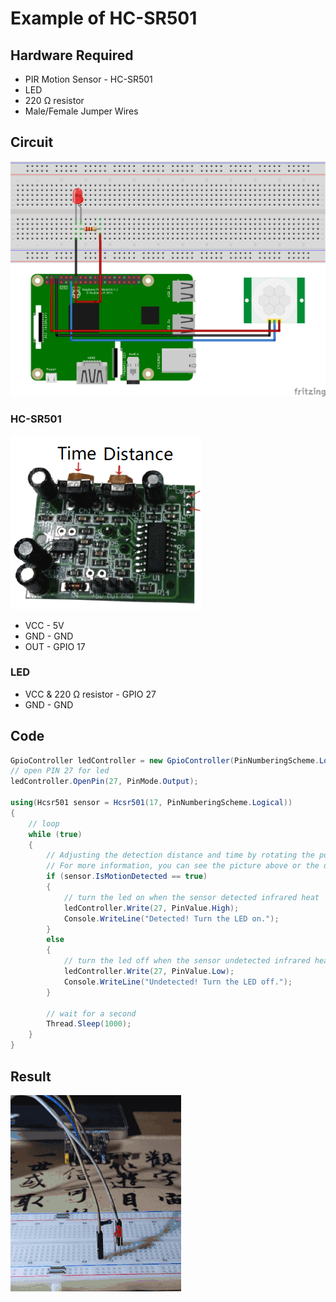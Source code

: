 # Example of HC-SR501

## Hardware Required
* PIR Motion Sensor - HC-SR501
* LED
* 220 Ω resistor
* Male/Female Jumper Wires

## Circuit
![](circuit_bb.png)

### HC-SR501

![](Hcsr501Setting.png)

* VCC - 5V
* GND - GND
* OUT - GPIO 17

### LED
* VCC & 220 Ω resistor - GPIO 27
* GND - GND

## Code
```C#
GpioController ledController = new GpioController(PinNumberingScheme.Logical);
// open PIN 27 for led
ledController.OpenPin(27, PinMode.Output);

using(Hcsr501 sensor = Hcsr501(17, PinNumberingScheme.Logical))
{
    // loop
    while (true)
    {
        // Adjusting the detection distance and time by rotating the potentiometer on the sensor
        // For more information, you can see the picture above or the datasheet in src/devices/Hcsr501/README.md
        if (sensor.IsMotionDetected == true)
        {
            // turn the led on when the sensor detected infrared heat
            ledController.Write(27, PinValue.High);
            Console.WriteLine("Detected! Turn the LED on.");
        }
        else
        {
            // turn the led off when the sensor undetected infrared heat
            ledController.Write(27, PinValue.Low);
            Console.WriteLine("Undetected! Turn the LED off.");
        }

        // wait for a second
        Thread.Sleep(1000);
    }
}
```



## Result
![](res.gif)
